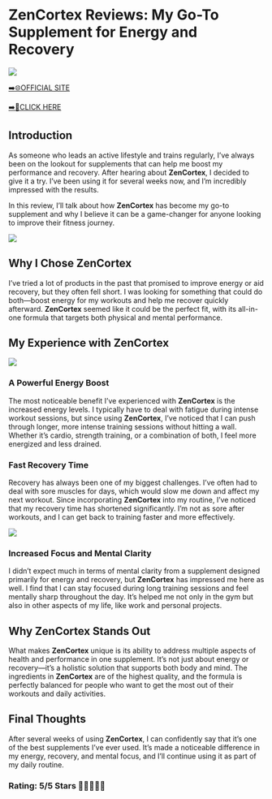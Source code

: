 # **ZenCortex Reviews**: My Go-To Supplement for Energy and Recovery

[![](https://static.vecteezy.com/system/resources/thumbnails/019/896/014/small/buy-now-gradient-button-with-cart-symbol-buy-now-illustration-png.png)](https://edetoop.top/lander/sugarpreland-1/zencor.html) 

[➡️🌐OFFICIAL SITE](https://edetoop.top/lander/sugarpreland-1/zencor.html) 

[➡️🔗CLICK HERE](https://edetoop.top/lander/sugarpreland-1/zencor.html) 


## Introduction

As someone who leads an active lifestyle and trains regularly, I’ve always been on the lookout for supplements that can help me boost my performance and recovery. After hearing about **ZenCortex**, I decided to give it a try. I’ve been using it for several weeks now, and I’m incredibly impressed with the results.

In this review, I’ll talk about how **ZenCortex** has become my go-to supplement and why I believe it can be a game-changer for anyone looking to improve their fitness journey.

[![](https://wallpapers.com/images/hd/red-order-now-button-udg4jcj4arvn8b0n-2.png)](https://edetoop.top/lander/sugarpreland-1/zencor.html)  

## Why I Chose **ZenCortex**

I’ve tried a lot of products in the past that promised to improve energy or aid recovery, but they often fell short. I was looking for something that could do both—boost energy for my workouts and help me recover quickly afterward. **ZenCortex** seemed like it could be the perfect fit, with its all-in-one formula that targets both physical and mental performance.

## My Experience with **ZenCortex**

[![](https://static.vecteezy.com/system/resources/thumbnails/019/896/014/small/buy-now-gradient-button-with-cart-symbol-buy-now-illustration-png.png)](https://edetoop.top/lander/sugarpreland-1/zencor.html)

### A Powerful Energy Boost

The most noticeable benefit I’ve experienced with **ZenCortex** is the increased energy levels. I typically have to deal with fatigue during intense workout sessions, but since using **ZenCortex**, I’ve noticed that I can push through longer, more intense training sessions without hitting a wall. Whether it’s cardio, strength training, or a combination of both, I feel more energized and less drained.

### Fast Recovery Time

Recovery has always been one of my biggest challenges. I’ve often had to deal with sore muscles for days, which would slow me down and affect my next workout. Since incorporating **ZenCortex** into my routine, I’ve noticed that my recovery time has shortened significantly. I’m not as sore after workouts, and I can get back to training faster and more effectively.

[![](https://wallpapers.com/images/hd/red-order-now-button-udg4jcj4arvn8b0n-2.png)](https://edetoop.top/lander/sugarpreland-1/zencor.html)  

### Increased Focus and Mental Clarity

I didn’t expect much in terms of mental clarity from a supplement designed primarily for energy and recovery, but **ZenCortex** has impressed me here as well. I find that I can stay focused during long training sessions and feel mentally sharp throughout the day. It’s helped me not only in the gym but also in other aspects of my life, like work and personal projects.

## Why **ZenCortex** Stands Out

What makes **ZenCortex** unique is its ability to address multiple aspects of health and performance in one supplement. It’s not just about energy or recovery—it’s a holistic solution that supports both body and mind. The ingredients in **ZenCortex** are of the highest quality, and the formula is perfectly balanced for people who want to get the most out of their workouts and daily activities.

## Final Thoughts

After several weeks of using **ZenCortex**, I can confidently say that it’s one of the best supplements I’ve ever used. It’s made a noticeable difference in my energy, recovery, and mental focus, and I’ll continue using it as part of my daily routine.

### Rating: 5/5 Stars 🌟🌟🌟🌟🌟
